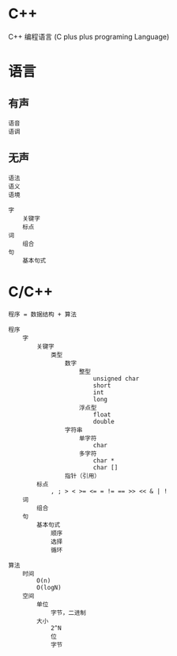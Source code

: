 
C++
==

C++ 编程语言 (C plus plus programing Language)

# 语言

## 有声

	语音
	语调

## 无声

	语法
	语义
	语境

	字
		关键字
		标点
	词
		组合
	句
		基本句式


# C/C++

	程序 = 数据结构 + 算法

	程序
		字
			关键字
				类型
					数字
						整型
							unsigned char
							short
							int
							long
						浮点型
							float
							double
					字符串
						单字符
							char
						多字符
							char *
							char []
					指针（引用）
			标点
				, ; > < >= <= = != == >> << & | !
		词
			组合
		句
			基本句式
				顺序
				选择
				循环

	算法
		时间
			O(n)
			O(logN)
		空间
			单位
				字节，二进制
			大小
				2^N
				位
				字节
